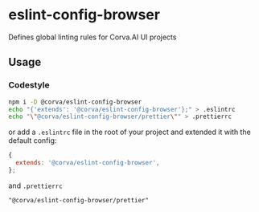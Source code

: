 # eslint-config-browser

Defines global linting rules for Corva.AI UI projects

## Usage

### Codestyle

```bash
npm i -D @corva/eslint-config-browser
echo "{'extends': '@corva/eslint-config-browser'};" > .eslintrc
echo "\"@corva/eslint-config-browser/prettier\"" > .prettierrc
```

or add a `.eslintrc` file in the root of your project and extended it with the default config:

```js
{
  extends: '@corva/eslint-config-browser',
};
```

and `.prettierrc`

```
"@corva/eslint-config-browser/prettier"
```
